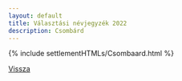 ```yaml
---
layout: default
title: Választási névjegyzék 2022
description: Csombárd
---
```


{% include settlementHTMLs/Csombaard.html %}

[Vissza](./)